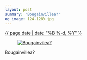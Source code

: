 ```yaml
---
layout: post
summary: 'Bougainvillea?'
og_image: 124-1280.jpg
---
```


<div class="post">
 <time>
  <a href="/124">
   {{ page.date | date: "%B %-d, %Y" }}
  </a>
 </time>
 <a href="/124">
  <figure data-taken="10/22/2013">
   <img alt="Bougainvillea?" sizes="(min-width: 700px) 50vw, calc(100vw - 2rem)" src="{{ site.assets_url }}/124-640.jpg" srcset="{{ site.assets_url }}/124-1280.jpg 1280w, {{ site.assets_url }}/124-960.jpg 960w, {{ site.assets_url }}/124-640.jpg 640w, {{ site.assets_url }}/124-320.jpg 320w"/>
  </figure>
 </a>
 <span>
  Bougainvillea?
 </span>
</div>
